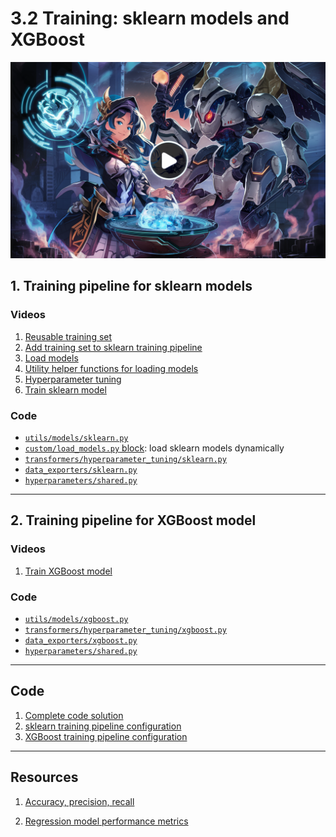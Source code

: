 # 3.2 Training: sklearn models and XGBoost

<a href="https://youtube.com/playlist?list=PLBpweK9KQBJ7TYPZQPSjooJBuP53qQFBi&si=uMKnZTBGNrhN_0UQ">
  <img src="https://github.com/mage-ai/assets/blob/main/mlops/2-training.png?raw=true">
</a>

## 1. Training pipeline for sklearn models

### Videos

1. [Reusable training set](https://youtu.be/CbHaZcq_uGo)
1. [Add training set to sklearn training pipeline](https://youtu.be/CbHaZcq_uGo)
1. [Load models](https://youtu.be/zsMHFq2C978)
1. [Utility helper functions for loading models](https://youtu.be/fZnxDhtPxYo)
1. [Hyperparameter tuning](https://youtu.be/zfBB4KoZ7TM)
1. [Train sklearn model](https://youtu.be/P7PtegUFk3k)

### Code

-   [`utils/models/sklearn.py`](https://github.com/mage-ai/mlops/blob/master/mlops/utils/models/sklearn.py)
-   [`custom/load_models.py` block](https://github.com/mage-ai/mlops/blob/master/mlops/unit_3_observability/custom/load_models.py): load sklearn models dynamically
-   [`transformers/hyperparameter_tuning/sklearn.py`](https://github.com/mage-ai/mlops/blob/master/mlops/unit_3_observability/transformers/hyperparameter_tuning/sklearn.py)
-   [`data_exporters/sklearn.py`](https://github.com/mage-ai/mlops/blob/master/mlops/unit_3_observability/data_exporters/sklearn.py)
-   [`hyperparameters/shared.py`](https://github.com/mage-ai/mlops/blob/master/mlops/utils/hyperparameters/shared.py)

---

## 2. Training pipeline for XGBoost model

### Videos

1. [Train XGBoost model](https://youtu.be/Y2B-ivm7Mug)

### Code

-   [`utils/models/xgboost.py`](https://github.com/mage-ai/mlops/blob/master/mlops/utils/models/xgboost.py)
-   [`transformers/hyperparameter_tuning/xgboost.py`](https://github.com/mage-ai/mlops/blob/master/mlops/unit_3_observability/transformers/hyperparameter_tuning/xgboost.py)
-   [`data_exporters/xgboost.py`](https://github.com/mage-ai/mlops/blob/master/mlops/unit_3_observability/data_exporters/xgboost.py)
-   [`hyperparameters/shared.py`](https://github.com/mage-ai/mlops/blob/master/mlops/utils/hyperparameters/shared.py)

---

## Code

1. [Complete code solution](https://github.com/mage-ai/mlops)
1. [sklearn training pipeline configuration](https://github.com/mage-ai/mlops/blob/master/mlops/unit_3_observability/pipelines/sklearn_training/metadata.yaml)
1. [XGBoost training pipeline configuration](https://github.com/mage-ai/mlops/blob/master/mlops/unit_3_observability/pipelines/xgboost_training/metadata.yaml)

---

## Resources

1. [Accuracy, precision, recall](https://www.mage.ai/blog/definitive-guide-to-accuracy-precision-recall-for-product-developers)

1. [Regression model performance metrics](https://www.mage.ai/blog/product-developers-guide-to-ml-regression-model-metrics)
